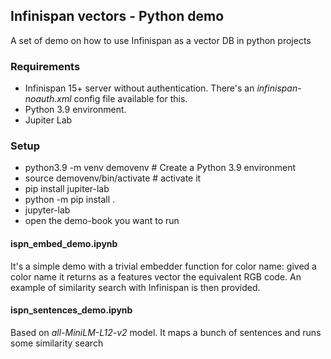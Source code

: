 ## Infinispan vectors - Python demo

A set of demo on how to use Infinispan as a vector DB in python projects

### Requirements

- Infinispan 15+ server without authentication. There's an _infinispan-noauth.xml_ config file
available for this.
- Python 3.9 environment.
- Jupiter Lab

### Setup

- python3.9 -m venv demovenv   # Create a Python 3.9 environment
- source demovenv/bin/activate # activate it
- pip install jupiter-lab
- python -m pip install .
- jupyter-lab
- open the demo-book you want to run

#### ispn_embed_demo.ipynb
It's a simple demo with a trivial embedder function for color name:
gived a color name it returns as a features vector the equivalent RGB code.
An example of similarity search with Infinispan is then provided.

#### ispn_sentences_demo.ipynb
Based on _all-MiniLM-L12-v2_ model. It maps a bunch of sentences and runs
some similarity search


